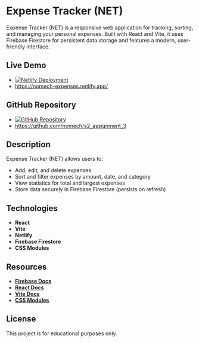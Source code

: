 # Expense Tracker (NET)

Expense Tracker (NET) is a responsive web application for tracking, sorting, and managing your personal expenses. Built with React and Vite, it uses Firebase Firestore for persistent data storage and features a modern, user-friendly interface.

## Live Demo

-   [![Netlify Deployment](https://img.shields.io/badge/Deploy-on%20Netlify-brightgreen)](https://nomech-expenses.netlify.app/)
-   https://nomech-expenses.netlify.app/

## GitHub Repository

-   [![GitHub Repository](https://img.shields.io/badge/GitHub-Repo-blue)](https://github.com/nomech/s2_assignment_3)
-   https://github.com/nomech/s2_assignment_3

## Description

Expense Tracker (NET) allows users to:

-   Add, edit, and delete expenses
-   Sort and filter expenses by amount, date, and category
-   View statistics for total and largest expenses
-   Store data securely in Firebase Firestore (persists on refresh)

## Technologies

-   **React**
-   **Vite**
-   **Netlify**
-   **Firebase Firestore**
-   **CSS Modules**

## Resources

-   **[Firebase Docs](https://firebase.google.com/docs/)**
-   **[React Docs](https://react.dev/)**
-   **[Vite Docs](https://vitejs.dev/)**
-   **[CSS Modules](https://github.com/css-modules/css-modules)**

## License

This project is for educational purposes only.
